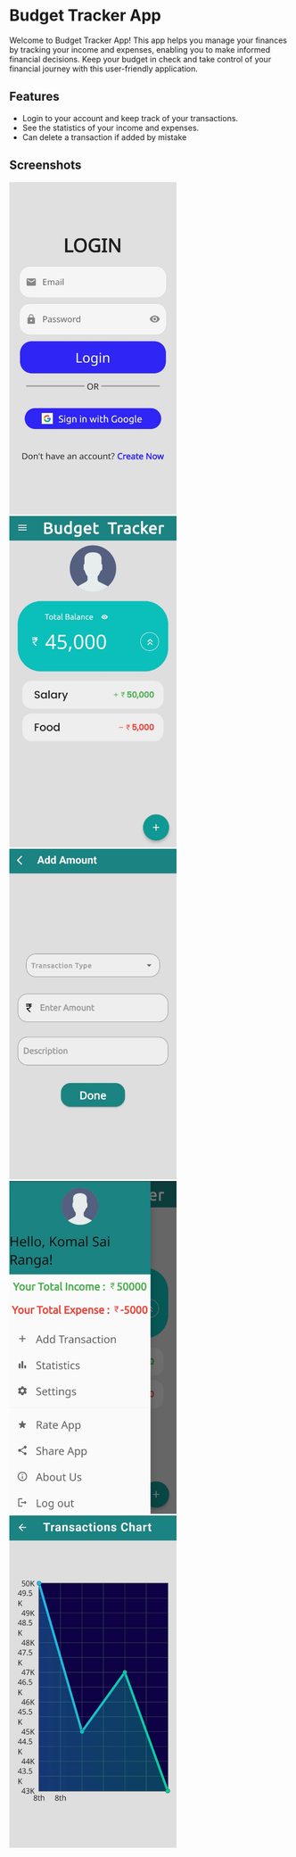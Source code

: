 # Budget Tracker App

Welcome to Budget Tracker App! This app helps you manage your finances by tracking your income and expenses, enabling you to make informed financial decisions. Keep your budget in check and take control of your financial journey with this user-friendly application.
## Features
 - Login to your account and keep track of your transactions.
 - See the statistics of your income and expenses.
 - Can delete a transaction if added by mistake
 
## Screenshots
<img src="./Screenshots/login.jpg" alt="Login" width="300"/>
<img src="./Screenshots/main.jpg" alt="MainPage" width="300"/>
<img src="./Screenshots/add.jpg" alt="AddExp" width="300"/>
<img src="./Screenshots/shortcuts.jpg" alt="Draw" width="300"/>
<img src="./Screenshots/stats.jpg" alt="Stats" width="300"/>


